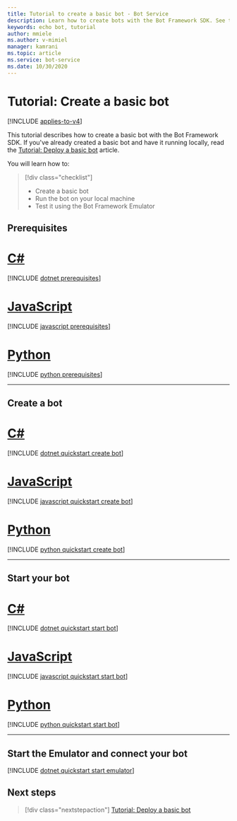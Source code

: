 ```yaml
---
title: Tutorial to create a basic bot - Bot Service
description: Learn how to create bots with the Bot Framework SDK. See the steps that are needed to build, run, connect, and test bots.
keywords: echo bot, tutorial
author: mmiele
ms.author: v-mimiel
manager: kamrani
ms.topic: article
ms.service: bot-service
ms.date: 10/30/2020
---
```


# Tutorial: Create a basic bot

[!INCLUDE [applies-to-v4](~/includes/applies-to-v4-current.md)]

This tutorial describes how to create a basic bot with the Bot Framework SDK. If you've already created a basic bot and have it running locally, read the [Tutorial: Deploy a basic bot](bot-builder-tutorial-deploy-basic-bot.md) article.

You will learn how to:
> [!div class="checklist"]
> * Create a basic bot
> * Run the bot on your local machine
> * Test it using the Bot Framework Emulator

## Prerequisites

# [C#](#tab/csharp)

[!INCLUDE [dotnet prerequisites](~/includes/quickstart/dotnet/quickstart-dotnet-prerequisites.md)]

# [JavaScript](#tab/javascript)

[!INCLUDE [javascript prerequisites](~/includes/quickstart/javascript/quickstart-javascript-prerequisites.md)]

# [Python](#tab/python)

[!INCLUDE [python prerequisites](~/includes/quickstart/python/quickstart-python-prerequisites.md)]

---

## Create a bot

# [C#](#tab/csharp)

[!INCLUDE [dotnet quickstart create bot](~/includes/quickstart/dotnet/quickstart-dotnet-create-bot.md)]

# [JavaScript](#tab/javascript)

[!INCLUDE [javascript quickstart create bot](~/includes/quickstart/javascript/quickstart-javascript-create-bot.md)]

# [Python](#tab/python)

[!INCLUDE [python quickstart create bot](~/includes/quickstart/python/quickstart-python-create-bot.md)]

---

## Start your bot

# [C#](#tab/csharp)

[!INCLUDE [dotnet quickstart start bot](~/includes/quickstart/dotnet/quickstart-dotnet-start-bot.md)]

# [JavaScript](#tab/javascript)

[!INCLUDE [javascript quickstart start bot](~/includes/quickstart/javascript/quickstart-javascript-start-bot.md)]

# [Python](#tab/python)

[!INCLUDE [python quickstart start bot](~/includes/quickstart/python/quickstart-python-start-bot.md)]

---

## Start the Emulator and connect your bot

[!INCLUDE [dotnet quickstart start emulator](~/includes/quickstart/common/quickstart-start-emulator.md)]


## Next steps

> [!div class="nextstepaction"]
> [Tutorial: Deploy a basic bot](bot-builder-tutorial-deploy-basic-bot.md)
